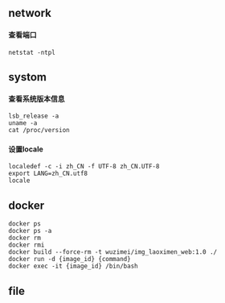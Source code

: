 ## network
#### 查看端口
```
netstat -ntpl
```

## systom
#### 查看系统版本信息
```
lsb_release -a
uname -a
cat /proc/version
```

#### 设置locale
```
localedef -c -i zh_CN -f UTF-8 zh_CN.UTF-8
export LANG=zh_CN.utf8
locale
```

## docker
```
docker ps
docker ps -a
docker rm
docker rmi
docker build --force-rm -t wuzimei/img_laoximen_web:1.0 ./
docker run -d {image_id} {command}
docker exec -it {image_id} /bin/bash
```

## file
#### 
```
```
